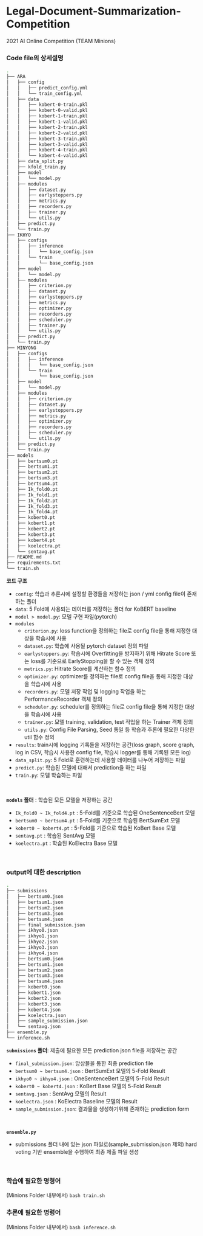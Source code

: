 # Legal-Document-Summarization-Competition
2021 AI Online Competition (TEAM Minions)

### Code file의 상세설명

```bash
.
├── ARA
│   ├── config
│   │   ├── predict_config.yml
│   │   └── train_config.yml
│   ├── data
│   │   ├── kobert-0-train.pkl
│   │   ├── kobert-0-valid.pkl
│   │   ├── kobert-1-train.pkl
│   │   ├── kobert-1-valid.pkl
│   │   ├── kobert-2-train.pkl
│   │   ├── kobert-2-valid.pkl
│   │   ├── kobert-3-train.pkl
│   │   ├── kobert-3-valid.pkl
│   │   ├── kobert-4-train.pkl
│   │   └── kobert-4-valid.pkl
│   ├── data_split.py
│   ├── kfold_train.py
│   ├── model
│   │   └── model.py
│   ├── modules
│   │   ├── dataset.py
│   │   ├── earlystoppers.py
│   │   ├── metrics.py
│   │   ├── recorders.py
│   │   ├── trainer.py
│   │   └── utils.py
│   ├── predict.py
│   └── train.py
├── IKHYO
│   ├── configs
│   │   ├── inference
│   │   │   └── base_config.json
│   │   └── train
│   │       └── base_config.json
│   ├── model
│   │   └── model.py
│   ├── modules
│   │   ├── criterion.py
│   │   ├── dataset.py
│   │   ├── earlystoppers.py
│   │   ├── metrics.py
│   │   ├── optimizer.py
│   │   ├── recorders.py
│   │   ├── scheduler.py
│   │   ├── trainer.py
│   │   └── utils.py
│   ├── predict.py
│   └── train.py
├── MINYONG
│   ├── configs
│   │   ├── inference
│   │   │   └── base_config.json
│   │   └── train
│   │       └── base_config.json
│   ├── model
│   │   └── model.py
│   ├── modules
│   │   ├── criterion.py
│   │   ├── dataset.py
│   │   ├── earlystoppers.py
│   │   ├── metrics.py
│   │   ├── optimizer.py
│   │   ├── recorders.py
│   │   ├── scheduler.py
│   │   └── utils.py
│   ├── predict.py
│   └── train.py
├── models
│   ├── bertsum0.pt
│   ├── bertsum1.pt
│   ├── bertsum2.pt
│   ├── bertsum3.pt
│   ├── bertsum4.pt
│   ├── Ik_fold0.pt
│   ├── Ik_fold1.pt
│   ├── Ik_fold2.pt
│   ├── Ik_fold3.pt
│   ├── Ik_fold4.pt
│   ├── kobert0.pt
│   ├── kobert1.pt
│   ├── kobert2.pt
│   ├── kobert3.pt
│   ├── kobert4.pt
│   ├── koelectra.pt
│   └── sentavg.pt
├── README.md
├── requirements.txt
└── train.sh
```

**코드 구조**
- `config`: 학습과 추론시에 설정할 환경들을 저장하는 json / yml config file이 존재하는 폴더
- `data`: 5 Fold에 사용되는 데이터를 저장하는 폴더 for KoBERT baseline
- `model > model.py`: 모델 구현 파일(pytorch)
- `modules`
    - `criterion.py`: loss function을 정의하는 file로 config file을 통해 지정한 대상을 학습시에 사용
    - `dataset.py`: 학습에 사용될 pytorch dataset 정의 파일
    - `earlystoppers.py`: 학습시에 Overfitting을 방지하기 위해 Hitrate Score 또는 loss를 기준으로 EarlyStopping을 할 수 있는 객체 정의
    - `metrics.py`: Hitrate Score를 계산하는 함수 정의
    - `optimizer.py`: optimizer를 정의하는 file로 config file을 통해 지정한 대상을 학습시에 사용
    - `recorders.py`: 모델 저장 작업 및 logging 작업을 하는 PerformanceRecorder 객체 정의
    - `scheduler.py`: scheduler를 정의하는 file로 config file을 통해 지정한 대상을 학습시에 사용
    - `trainer.py`: 모델 training, validation, test 작업을 하는 Trainer 객체 정의
    - `utils.py`: Config File Parsing, Seed 통일 등 학습과 추론에 필요한 다양한 util 함수 정의
- `results`: train시에 logging 기록들을 저장하는 공간(loss graph, score graph, log in CSV, 학습시 사용한 config file, 학습시 logger를 통해 기록된 모든 log)
- `data_split.py`: 5 Fold로 훈련하는데 사용할 데이터를 나누어 저장하는 파일
- `predict.py`: 학습된 모델에 대해서 prediction을 하는 파일
- `train.py`: 모델 학습하는 파일

<br>

**`models` 폴더** : 학습된 모든 모델을 저장하는 공간
- `Ik_fold0 ~ Ik_fold4.pt` : 5-Fold를 기준으로 학습된 OneSentenceBert 모델
- `bertsum0 ~ bertsum4.pt` : 5-Fold를 기준으로 학습된 BertSumExt 모델
- `kobert0 ~ kobert4.pt` : 5-Fold를 기준으로 학습된 KoBert Base 모델
- `sentavg.pt` : 학습된 SentAvg 모델
- `koelectra.pt` : 학습된 KoElectra Base 모델

<br>

### output에 대한 description

```bash
.
├── submissions
│   ├── bertsum0.json
│   ├── bertsum1.json
│   ├── bertsum2.json
│   ├── bertsum3.json
│   ├── bertsum4.json
│   ├── final_submission.json
│   ├── ikhyo0.json
│   ├── ikhyo1.json
│   ├── ikhyo2.json
│   ├── ikhyo3.json
│   ├── ikhyo4.json
│   ├── bertsum0.json
│   ├── bertsum1.json
│   ├── bertsum2.json
│   ├── bertsum3.json
│   ├── bertsum4.json
│   ├── kobert0.json
│   ├── kobert1.json
│   ├── kobert2.json
│   ├── kobert3.json
│   ├── kobert4.json
│   ├── koelectra.json
│   ├── sample_submission.json
│   └── sentavg.json
├── ensemble.py
└── inference.sh
```

**`submissions` 폴더**: 제출에 필요한 모든 prediction json file을 저장하는 공간
- `final_submission.json`: 앙상블을 통한 최종 prediction file
- `bertsum0 ~ bertsum4.json` : BertSumExt 모델의 5-Fold Result
- `ikhyo0 ~ ikhyo4.json` : OneSentenceBert 모델의 5-Fold Result
- `kobert0 ~ kobert4.json` : KoBert Base 모델의 5-Fold Result
- `sentavg.json` : SentAvg 모델의 Result
- `koelectra.json` : KoElectra Baseline 모델의 Result
- `sample_submission.json`: 결과물을 생성하기위해 존재하는 prediction form

<br>

**`ensemble.py`**
- submissions 폴더 내에 있는 json 파일로(sample_submission.json 제외) hard voting 기반 ensemble을 수행하여 최종 제출 파일 생성

<br>

### 학습에 필요한 명령어

(Minions Folder 내부에서) `bash train.sh`

### 추론에 필요한 명령어

(Minions Folder 내부에서) `bash inference.sh`
